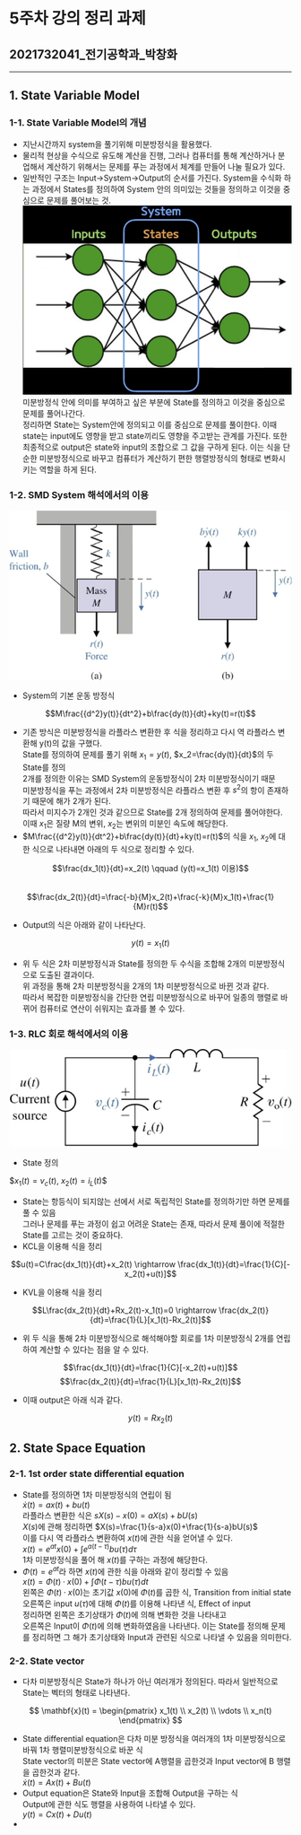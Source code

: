 # 5주차 강의 정리 과제
## 2021732041_전기공학과_박창화
---
## 1. State Variable Model
### 1-1. State Variable Model의 개념
- 지난시간까지 system을 풀기위해 미분방정식을 활용했다.
- 물리적 현상을 수식으로 유도해 계산을 진행, 그러나 컴퓨터를 통해 계산하거나 분업해서 계산하기 위해서는
  문제를 푸는 과정에서 체계를 만들어 나눌 필요가 있다.
- 일반적인 구조는 Input->System->Output의 순서를 가진다.
  System을 수식화 하는 과정에서 States를 정의하여 System 안의 의미있는 것들을 정의하고 이것을 중심으로 문제를 풀어보는 것.
![state variable model](https://github.com/kwupch/lecture/blob/main/state%20variable%20model.png)  
  미분방정식 안에 의미를 부여하고 싶은 부분에 State를 정의하고 이것을 중심으로 문제를 풀어나간다.  
  정리하면 State는 System안에 정의되고 이를 중심으로 문제를 풀이한다. 이때 state는 input에도 영향을 받고 state끼리도
  영향을 주고받는 관계를 가진다. 또한 최종적으로 output은 state와 input의 조합으로 그 값을 구하게 된다.
  이는 식을 단순한 미분방정식으로 바꾸고 컴퓨터가 계산하기 편한 행렬방정식의 형태로 변화시키는 역할을 하게 된다.

### 1-2. SMD System 해석에서의 이용
![SMD System](https://github.com/kwupch/lecture/blob/main/SMD%20system.png)  
- System의 기본 운동 방정식
  
$$M\frac{{d^2}y(t)}{dt^2}+b\frac{dy(t)}{dt}+ky(t)=r(t)$$  

- 기존 방식은 미분방정식을 라플라스 변환한 후 식을 정리하고 다시 역 라플라스 변환해 y(t)의 값을 구했다.  
  State를 정의하여 문제를 풀기 위해 $x_1=y(t)$, $x_2=\frac{dy(t)}{dt}$의 두 State를 정의  
  2개를 정의한 이유는 SMD System의 운동방정식이 2차 미분방정식이기 때문  
  미분방정식을 푸는 과정에서 2차 미분방정식은 라플라스 변환 후 $s^2$의 항이 존재하기 때문에 해가 2개가 된다.  
  따라서 미지수가 2개인 것과 같으므로 State를 2개 정의하여 문제를 풀어야한다.  
 이때 $x_1$은 질량 M의 변위, $x_2$는 변위의 미분인 속도에 해당한다.
- $M\frac{{d^2}y(t)}{dt^2}+b\frac{dy(t)}{dt}+ky(t)=r(t)$의 식을 $x_1$, $x_2$에 대한 식으로 나타내면 아래의 두 식으로 정리할 수 있다.

$$\frac{dx_1(t)}{dt}=x_2(t) \qquad (y(t)=x_1(t) 이용)$$  
$$\frac{dx_2(t)}{dt}=\frac{-b}{M}x_2(t)+\frac{-k}{M}x_1(t)+\frac{1}{M}r(t)$$
  
- Output의 식은 아래와 같이 나타난다. 
  
$$y(t)=x_1(t)$$  
  
- 위 두 식은 2차 미분방정식과 State를 정의한 두 수식을 조합해 2개의 미분방정식으로 도출된 결과이다.  
  위 과정을 통해 2차 미분방정식을 2개의 1차 미분방정식으로 바뀐 것과 같다.  
  따라서 복잡한 미분방정식을 간단한 연립 미분방정식으로 바꾸어 일종의 행렬로 바뀌어 컴퓨터로 연산이 쉬워지는 효과를 볼 수 있다.

### 1-3. RLC 회로 해석에서의 이용
![RLC circuit](https://github.com/kwupch/lecture/blob/main/RLC.png)
- State 정의

$$x_1(t)=v_c(t)$, $x_2(t)=i_L(t)$$

- State는 항등식이 되지않는 선에서 서로 독립적인 State를 정의하기만 하면 문제를 풀 수 있음  
  그러나 문제를 푸는 과정이 쉽고 어려운 State는 존재, 따라서 문제 풀이에 적절한 State를 고르는 것이 중요하다.
- KCL을 이용해 식을 정리
  
$$u(t)=C\frac{dx_1(t)}{dt}+x_2(t) \rightarrow \frac{dx_1(t)}{dt}=\frac{1}{C}[-x_2(t)+u(t)]$$

- KVL을 이용해 식을 정리

$$L\frac{dx_2(t)}{dt}+Rx_2(t)-x_1(t)=0 \rightarrow \frac{dx_2(t)}{dt}=\frac{1}{L}[x_1(t)-Rx_2(t)]$$

- 위 두 식을 통해 2차 미분방정식으로 해석해야할 회로를 1차 미분방정식 2개를 연립하여 계산할 수 있다는 점을 알 수 있다.

$$\frac{dx_1(t)}{dt}=\frac{1}{C}[-x_2(t)+u(t)]$$
$$\frac{dx_2(t)}{dt}=\frac{1}{L}[x_1(t)-Rx_2(t)]$$

- 이때 output은 아래 식과 같다.
  
$$y(t)=Rx_2(t)$$  

## 2. State Space Equation
### 2-1. 1st order state differential equation
- State를 정의하면 1차 미분방정식의 연립이 됨  
  $\dot{x}(t) = ax(t)+bu(t)$  
  라플라스 변환한 식은 $sX(s)-x(0)=aX(s)+bU(s)$  
  $X(s)$에 관해 정리하면 $X(s)=\frac{1}{s-a}x(0)+\frac{1}{s-a}bU(s)$  
  이를 다시 역 라플라스 변환하여 $x(t)$에 관한 식을 얻어낼 수 있다.  
  $x(t)=e^{at}x(0)+\int e^{a(t-\tau)}bu(\tau)d\tau$  
  1차 미분방정식을 풀어 해 $x(t)$를 구하는 과정에 해당한다.
- $\Phi(t)=e^{at}$라 하면 $x(t)$에 관한 식을 아래와 같이 정리할 수 있음  
  $x(t)=\Phi(t)·x(0)+\int\Phi(t-\tau)bu(\tau)dt$  
  왼쪽은 $\Phi(t)·x(0)$는 초기값 $x(0)$에 $\Phi(t)$를 곱한 식, Transition from initial state  
  오른쪽은 input $u(\tau)$에 대해 $\Phi(t)$를 이용해 나타낸 식, Effect of input  
  정리하면 왼쪽은 초기상태가 $\Phi(t)$에 의해 변화한 것을 나타내고  
  오른쪽은 Input이 $\Phi(t)$에 의해 변화하였음을 나타낸다.
  이는 State를 정의해 문제를 정리하면 그 해가 초기상태와 Input과 관련된 식으로 나타낼 수 있음을 의미한다.
### 2-2. State vector
- 다차 미분방정식은 State가 하나가 아닌 여러개가 정의된다. 따라서 일반적으로 State는 벡터의 형태로 나타낸다.  

$$
\mathbf{x}(t) =
\begin{pmatrix}
x_1(t) \\
x_2(t) \\
\vdots \\
x_n(t)
\end{pmatrix}
$$

- State differential equation은 다차 미분 방정식을 여러개의 1차 미분방정식으로 바꿔 1차 행렬미분방정식으로 바꾼 식  
State vector의 미분은 State vector에 A행렬을 곱한것과 Input vector에 B 행렬을 곱한것과 같다.  
$\dot{x}(t) = Ax(t)+Bu(t)$
- Output equation은 State와 Input을 조합해 Output을 구하는 식  
Output에 관한 식도 행렬을 사용하여 나타낼 수 있다.  
$y(t)=Cx(t)+Du(t)$
- 

  
















